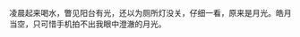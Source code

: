 <div style="display:none;" class="author">
{
    "date" : "2025-04-14",
    "weather" : "clear-night",
    "hashtag" : ["生活","气温"],
    "picture" : ["https://sns-na-i3.xhscdn.com/spectrum/1040g34o31glkai79j80g5pgi0nb1om972n1dogg"]
}
</div>

凌晨起来喝水，瞥见阳台有光，还以为厕所灯没关，仔细一看，原来是月光。皓月当空，只可惜手机拍不出我眼中澄澈的月光。   
